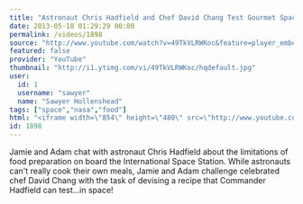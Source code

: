 ```yaml
---
title: "Astronaut Chris Hadfield and Chef David Chang Test Gourmet Space Food"
date: 2013-05-18 01:29:29 00:00
permalink: /videos/1898
source: "http://www.youtube.com/watch?v=49TkVLRWKoc&feature=player_embedded"
featured: false
provider: "YouTube"
thumbnail: "http://i1.ytimg.com/vi/49TkVLRWKoc/hqdefault.jpg"
user:
  id: 1
  username: "sawyer"
  name: "Sawyer Hollenshead"
tags: ["space","nasa","food"]
html: "<iframe width=\"854\" height=\"480\" src=\"http://www.youtube.com/embed/49TkVLRWKoc?wmode=transparent&feature=oembed\" frameborder=\"0\" allowfullscreen></iframe>"
id: 1898
---
```


Jamie and Adam chat with astronaut Chris Hadfield about the limitations of food preparation on board the International Space Station. While astronauts can't really cook their own meals, Jamie and Adam challenge celebrated chef David Chang with the task of devising a recipe that Commander Hadfield can test...in space!